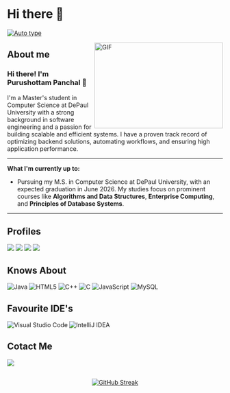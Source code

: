 # Hi there 👋

<!--
**panchalpk20/panchalpk20** is a ✨ _special_ ✨ repository because its `README.md` (this file) appears on your GitHub profile.
Here are some ideas to get you started:
-->

[![Auto type](https://readme-typing-svg.herokuapp.com/?lines=This+is+Purushottam+Panchal;Welcome+to+my+GitHub+profile)](https://git.io/typing-svg)


 <img align="right" alt="GIF" src="https://qph.fs.quoracdn.net/main-qimg-82b7314fe96c4a2d8f3088207a4afd8d" width="300" height="200" />
 
## About me

### Hi there! I'm Purushottam Panchal 👋

I'm a Master's student in Computer Science at DePaul University with a strong background in software engineering and a passion for building scalable and efficient systems. I have a proven track record of optimizing backend solutions, automating workflows, and ensuring high application performance.

---

**What I'm currently up to:**

* Pursuing my M.S. in Computer Science at DePaul University, with an expected graduation in June 2026. My studies focus on prominent courses like **Algorithms and Data Structures**, **Enterprise Computing**, and **Principles of Database Systems**.

---


<!-- ![GitHub Activity Graph](https://activity-graph.herokuapp.com/graph?username=panchalpk20)   -->
<!-- ![States Card](https://github-readme-stats.vercel.app/api?username=panchalpk20&show_icons=true&theme=radical) -->
 
## Profiles
<a href="https://www.hackerrank.com/panchalpk20"><img src="https://img.shields.io/badge/-Hackerrank-2EC866?style=for-the-badge&logo=HackerRank&logoColor=white"></a>
<a href="https://www.linkedin.com/in/purushottampanchal/"><img src="https://img.shields.io/badge/LinkedIn-0077B5?style=for-the-badge&logo=linkedin&logoColor=white"></a>
<a href="https://www.quora.com/profile/Purushottam-33"><img src="https://img.shields.io/badge/Quora-%23B92B27.svg?&style=for-the-badge&logo=Quora&logoColor=white"></a>
<a href="https://www.sololearn.com/profile/19062226"><img src="https://img.shields.io/badge/-Sololearn-3a464b?style=for-the-badge&logo=Sololearn&logoColor=white"></a>

## Knows About
![Java](https://img.shields.io/badge/java-%23ED8B00.svg?style=for-the-badge&logo=java&logoColor=white)
![HTML5](https://img.shields.io/badge/html5-%23E34F26.svg?style=for-the-badge&logo=html5&logoColor=white)
![C++](https://img.shields.io/badge/c++-%2300599C.svg?style=for-the-badge&logo=c%2B%2B&logoColor=white)
![C](https://img.shields.io/badge/c-%2300599C.svg?style=for-the-badge&logo=c&logoColor=white)
![JavaScript](https://img.shields.io/badge/javascript-%23323330.svg?style=for-the-badge&logo=javascript&logoColor=%23F7DF1E)
![MySQL](https://img.shields.io/badge/mysql-%2300f.svg?style=for-the-badge&logo=mysql&logoColor=white)



## Favourite IDE's
![Visual Studio Code](https://img.shields.io/badge/VisualStudioCode-0078d7.svg?style=for-the-badge&logo=visual-studio-code&logoColor=white)
![IntelliJ IDEA](https://img.shields.io/badge/IntelliJIDEA-000000.svg?style=for-the-badge&logo=intellij-idea&logoColor=white)

## Cotact Me

<a href="mailto:panchalpk20@gmail.com"><img src="https://img.shields.io/badge/Gmail-D14836?style=for-the-badge&logo=gmail&logoColor=white"></a>


## 
<div align="center">
 
[![GitHub Streak](http://github-readme-streak-stats.herokuapp.com?user=panchalpk20&theme=shades-of-purple&background=DD272700&fire=DD3B21)](https://git.io/streak-stats)

</div>
